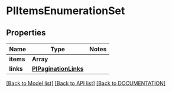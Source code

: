 # PIItemsEnumerationSet

## Properties
Name | Type | Notes
------------ | ------------- | -------------
**items** | **Array<PIEnumerationSet>**
**links** | **[**PIPaginationLinks**](../models/PIPaginationLinks.md)**

[[Back to Model list]](../../DOCUMENTATION.md#documentation-for-models) [[Back to API list]](../../DOCUMENTATION.md#documentation-for-api-endpoints) [[Back to DOCUMENTATION]](../../DOCUMENTATION.md)

